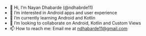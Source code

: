 - 👋 Hi, I’m Nayan Dhabarde (@ndhabrde11)
- 👀 I’m interested in Android apps and user experience
- 🌱 I’m currently learning Android and Kotlin 
- 💞️ I’m looking to collaborate on Android, Kotlin and Custom Views
- 📫 How to reach me: Email me at ndhabarde11@gmail.com

